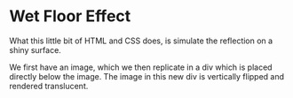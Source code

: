 # Wet Floor Effect
What this little bit of HTML and CSS does, is simulate the reflection on a shiny surface.

We first have an image, which we then replicate in a div which is placed directly below the image. The image in this new div is vertically flipped and rendered translucent.
